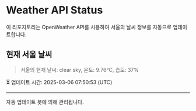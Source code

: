 
# Weather API Status

이 리포지토리는 OpenWeather API를 사용하여 서울의 날씨 정보를 자동으로 업데이트합니다.

## 현재 서울 날씨
> 서울의 현재 날씨: clear sky, 온도: 9.76°C, 습도: 37%

⏳ 업데이트 시간: 2025-03-06 07:50:53 (UTC)

---
자동 업데이트 봇에 의해 관리됩니다.
